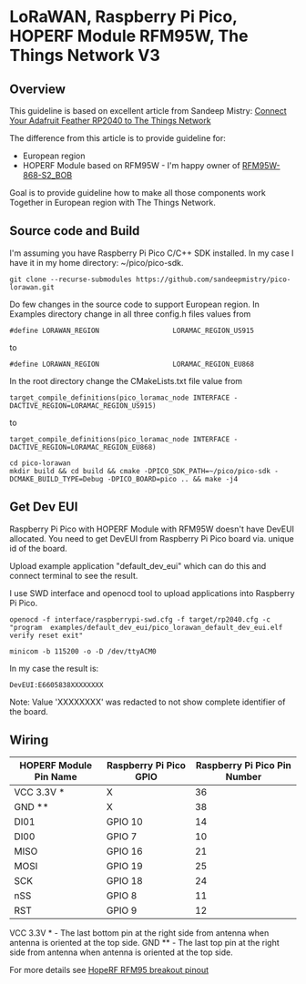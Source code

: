 # LoRaWAN, Raspberry Pi Pico, HOPERF Module RFM95W, The Things Network V3

## Overview

This guideline is based on excellent article from Sandeep Mistry: 
[Connect Your Adafruit Feather RP2040 to The Things Network](https://www.hackster.io/sandeep-mistry/connect-your-adafruit-feather-rp2040-to-the-things-network-5c0c84)

The difference from this article is to provide guideline for:

- European region
- HOPERF Module based on RFM95W - I'm happy owner of [RFM95W-868-S2_BOB](https://www.soselectronic.com/products/various/rfm95w-868-s2-bob-342652)

Goal is to provide guideline how to make all those components work Together in European region with The Things Network.

## Source code and Build

I'm assuming you have Raspberry Pi Pico C/C++ SDK installed. In my case I have it in my home directory: ~/pico/pico-sdk.

```
git clone --recurse-submodules https://github.com/sandeepmistry/pico-lorawan.git
```

Do few changes in the source code to support European region.
In Examples directory change in all three config.h files values from
```
#define LORAWAN_REGION                  LORAMAC_REGION_US915
```
to
```
#define LORAWAN_REGION                  LORAMAC_REGION_EU868
```

In the root directory change the CMakeLists.txt file value from
```
target_compile_definitions(pico_loramac_node INTERFACE -DACTIVE_REGION=LORAMAC_REGION_US915)
```
to
```
target_compile_definitions(pico_loramac_node INTERFACE -DACTIVE_REGION=LORAMAC_REGION_EU868)
```

```
cd pico-lorawan
mkdir build && cd build && cmake -DPICO_SDK_PATH=~/pico/pico-sdk -DCMAKE_BUILD_TYPE=Debug -DPICO_BOARD=pico .. && make -j4
```

## Get Dev EUI

Raspberry Pi Pico with HOPERF Module with RFM95W doesn't have DevEUI allocated.
You need to get DevEUI from Raspberry Pi Pico board via. unique id of the board.

Upload example application "default_dev_eui" which can do this and connect terminal to see the result.

I use SWD interface and openocd tool to upload applications into Raspberry Pi Pico.

```
openocd -f interface/raspberrypi-swd.cfg -f target/rp2040.cfg -c "program  examples/default_dev_eui/pico_lorawan_default_dev_eui.elf verify reset exit"

minicom -b 115200 -o -D /dev/ttyACM0
```

In my case the result is:
```
DevEUI:E6605838XXXXXXXX
```

Note: Value 'XXXXXXXX' was redacted to not show complete identifier of the board.

## Wiring

HOPERF Module Pin Name | Raspberry Pi Pico GPIO | Raspberry Pi Pico Pin Number
--- | --- | ---
VCC 3.3V * | X | 36
GND ** | X | 38
DI01 | GPIO 10 | 14
DI00 | GPIO 7 | 10
MISO | GPIO 16 | 21
MOSI | GPIO 19 | 25
SCK | GPIO 18 | 24
nSS | GPIO 8 | 11
RST | GPIO 9 | 12

VCC 3.3V * - The last bottom pin at the right side from antenna when antenna is oriented at the top side.
GND ** - The last top pin at the right side from antenna when antenna is oriented at the top side.

For more details see [HopeRF RFM95 breakout pinout](https://reuben.honigwachs.de/post/rfm95-breakout-board/)
